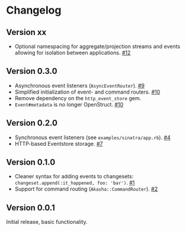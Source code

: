 # Changelog

## Version xx

* Optional namespacing for aggregate/projection streams and events allowing for isolation
  between applications. [#12](https://github.com/bilus/akasha/pull/12)


## Version 0.3.0

* Asynchronous event listeners (`AsyncEventRouter`). [#9](https://github.com/bilus/akasha/pull/9)
* Simplified initialization of event- and command routers. [#10](https://github.com/bilus/akasha/pull/10)
* Remove dependency on the `http_event_store` gem.
* `Event#metadata` is no longer OpenStruct. [#10](https://github.com/bilus/akasha/pull/10)

## Version 0.2.0

* Synchronous event listeners (see `examples/sinatra/app.rb`). [#4](https://github.com/bilus/akasha/pull/4)
* HTTP-based Eventstore storage. [#7](https://github.com/bilus/akasha/pull/7)


## Version 0.1.0

* Cleaner syntax for adding events to changesets: `changeset.append(:it_happened, foo: 'bar')`. [#1](https://github.com/bilus/akasha/pull/1)
* Support for command routing (`Akasha::CommandRouter`). [#2](https://github.com/bilus/akasha/pull/2)


## Version 0.0.1

Initial release, basic functionality.
